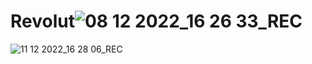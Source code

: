 # Revolut![08 12 2022_16 26 33_REC](https://user-images.githubusercontent.com/116494380/206486193-2787d621-5063-4c5a-9174-904f4d77be22.png)
![11 12 2022_16 28 06_REC](https://user-images.githubusercontent.com/116494380/206912649-f5732c57-3aa2-42c8-91a5-ad91dcbb8f4d.png)
